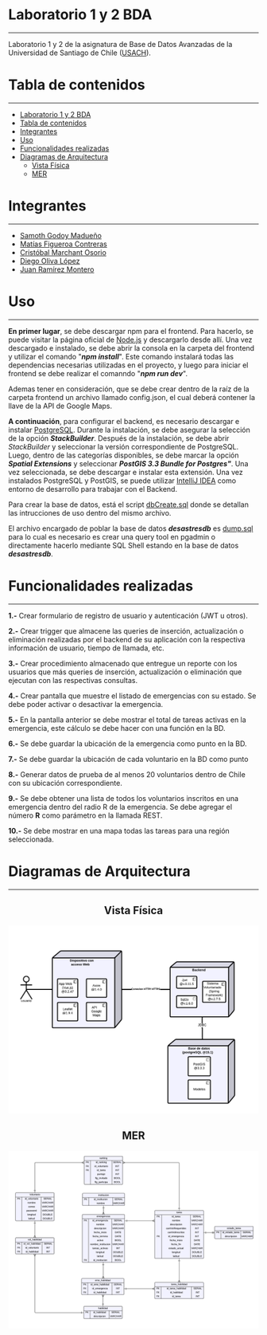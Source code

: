 

# Laboratorio 1 y 2 BDA
----


Laboratorio 1 y 2 de la asignatura de Base de Datos Avanzadas de la Universidad de Santiago de Chile ([USACH][9]).


# Tabla de contenidos
------

- [Laboratorio 1 y 2 BDA](#laboratorio-1-y-2-bda)
- [Tabla de contenidos](#tabla-de-contenidos)
- [Integrantes](#integrantes)
- [Uso](#uso)
- [Funcionalidades realizadas](#funcionalidades-realizadas)
- [Diagramas de Arquitectura](#diagramas-de-arquitectura)
  - [Vista Física](#vista-física)
  - [MER](#mer)


# Integrantes 
----
* [Samoth Godoy Madueño][8]
* [Matías Figueroa Contreras][6]
* [Cristóbal Marchant Osorio][7]
* [Diego Oliva López][5]
* [Juan Ramírez Montero][4]

# Uso
---
**En primer lugar**, se debe descargar npm para el frontend. Para hacerlo, se puede visitar la página oficial de [Node.js][1] y descargarlo desde allí. Una vez descargado e instalado, se debe abrir la consola en la carpeta del frontend y utilizar el comando "_**npm install**_". Este comando instalará todas las dependencias necesarias utilizadas en el proyecto, y luego para iniciar el frontend se debe realizar el comanndo "_**npm run dev**_".

Ademas tener en consideración, que se debe crear dentro de la raíz de la carpeta frontend un archivo llamado config.json, el cual deberá contener la llave de la API de Google Maps.

**A continuación**, para configurar el backend, es necesario descargar e instalar [PostgreSQL][3]. Durante la instalación, se debe asegurar la selección de la opción **_StackBuilder_**. Después de la instalación, se debe abrir  *StackBuilder* y seleccionar la versión correspondiente de PostgreSQL. Luego, dentro de las categorías disponibles, se debe marcar la opción **_Spatial Extensions_** y seleccionar **_PostGIS 3.3 Bundle for Postgres"_**. Una vez seleccionada, se debe descargar e instalar esta extensión. Una vez instalados PostgreSQL y PostGIS, se puede utilizar [IntelliJ IDEA][2] como entorno de desarrollo para trabajar con el Backend.

Para crear la base de datos, está el script [dbCreate.sql][10] donde se detallan las intrucciones de uso dentro del mismo archivo.

El archivo encargado de  poblar la base de datos **_desastresdb_** es [dump.sql][11] para lo cual es necesario es crear una query tool en pgadmin o directamente hacerlo mediante SQL Shell estando en la base de datos **_desastresdb_**. 

# Funcionalidades realizadas
---
**1.-**   Crear formulario de registro de usuario y autenticación (JWT u otros).

**2.-**  Crear trigger que almacene las queries de inserción, actualización o eliminación realizadas por el backend de su aplicación con la respectiva información de usuario, tiempo de llamada, etc.

**3.-**  Crear procedimiento almacenado que entregue un reporte con los usuarios que más queries de inserción, actualización o eliminación que ejecutan con las respectivas consultas.

**4.-**  Crear pantalla que muestre el listado de emergencias con su estado. Se debe poder activar o desactivar la emergencia.

**5.-**  En la pantalla anterior se debe mostrar el total de tareas activas en la emergencia, este cálculo se debe hacer con una función en la BD.

**6.-**  Se debe guardar la ubicación de la emergencia como punto en la BD.

**7.-**  Se debe guardar la ubicación de cada voluntario en la BD como punto

**8.-**  Generar datos de prueba de al menos 20 voluntarios dentro de Chile con su ubicación correspondiente.

**9.-**  Se debe obtener una lista de todos los voluntarios inscritos en una emergencia dentro del radio R de la emergencia. Se debe agregar el número **R** como parámetro en la llamada REST.

**10.-**  Se debe mostrar en una mapa todas las tareas  para una región seleccionada.


# Diagramas de Arquitectura 
---
<center>

## Vista Física 




![Vista Fisica](VistaFisica.png)
## MER

![MER](MER.png)

</center>


[1]: https://nodejs.org/es
[2]: https://www.jetbrains.com/es-es/idea/download/#section=windows
[3]: https://www.postgresql.org/download/
[4]: https://github.com/jnramirezm
[5]: https://github.com/D4ig0
[6]: https://github.com/MatiasFigueroaContreras
[7]: https://github.com/cristowo
[8]: https://github.com/Samoth1
[9]: https://www.usach.cl/
[10]: https://github.com/D4ig0/Laboratorio-1-BDA/blob/main/dbCreate.sql
[11]: https://github.com/D4ig0/Laboratorio-1-BDA/blob/main/dump.sql